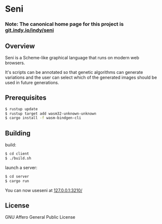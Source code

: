 Seni
====

### Note: The canonical home page for this project is [git.indy.io/indy/seni](https://git.indy.io/indy/seni)

## Overview

Seni is a Scheme-like graphical language that runs on modern web browsers.

It's scripts can be annotated so that genetic algorithms can generate variations and the user can select which of the generated images should be used in future generations.

## Prerequisites
```sh
$ rustup update
$ rustup target add wasm32-unknown-unknown
$ cargo install -f wasm-bindgen-cli
```

## Building
build:
```sh
$ cd client
$ ./build.sh
```

launch a server:
```sh
$ cd server
$ cargo run
```

You can now useseni at [127.0.0.1:3210/](http://127.0.0.1:3210/)

## License
GNU Affero General Public License
